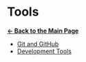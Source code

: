 # Tools

[**&larr; Back to the Main Page**](./../README.md)

- [Git and GitHub](./git/README.md)
- [Development Tools](./dev-tools/README.md)

<br>
